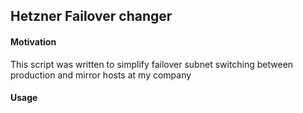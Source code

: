 ## Hetzner Failover changer ##
#### Motivation ####
This script was written to simplify failover subnet switching between
production and mirror hosts at my company

#### Usage ####

